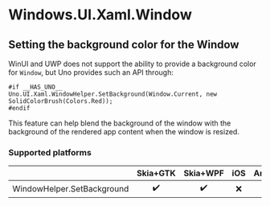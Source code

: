 ﻿---
uid: Uno.Features.WinUIWindow
---

# Windows.UI.Xaml.Window

## Setting the background color for the Window

WinUI and UWP does not support the ability to provide a background color for `Window`, but Uno provides such an API through:

```
#if __HAS_UNO__
Uno.UI.Xaml.WindowHelper.SetBackground(Window.Current, new SolidColorBrush(Colors.Red));
#endif
```

This feature can help blend the background of the window with the background of the rendered app content when the window is resized.

### Supported platforms

|                            | Skia+GTK | Skia+WPF | iOS   | Android | macOS | Catalyst | WebAssembly |
| -------------------------- | :------: | :------: | :---: | :-----: | :---: | :------: | :---------: |
| WindowHelper.SetBackground |   ✔️     |    ✔️    | ❌    |  ❌     |  ❌  |   ❌     |  ❌         |
